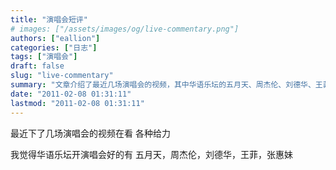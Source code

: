 ```yaml
---
title: "演唱会短评"
# images: ["/assets/images/og/live-commentary.png"]
authors: ["eallion"]
categories: ["日志"]
tags: ["演唱会"]
draft: false
slug: "live-commentary"
summary: "文章介绍了最近几场演唱会的视频，其中华语乐坛的五月天、周杰伦、刘德华、王菲和张惠妹的演唱会给观众带来了很大的震撼和享受。"
date: "2011-02-08 01:31:11"
lastmod: "2011-02-08 01:31:11"
---
```


最近下了几场演唱会的视频在看
各种给力

我觉得华语乐坛开演唱会好的有
五月天，周杰伦，刘德华，王菲，张惠妹

